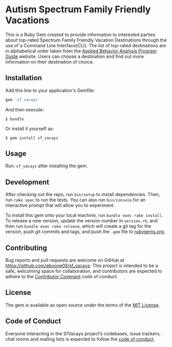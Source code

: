 # Autism Spectrum Family Friendly Vacations
This is a Ruby Gem created to provide information to interested parties about top-rated Spectrum Family Friendly Vacation Destinations through the use of a Command Line Interface(CLI). The list of top-rated destinations are in alphabetical order taken from the [Applied Behavior Analysis Program Guide](https://www.appliedbehavioranalysisprograms.com/30-best-autism-friendly-vacation-ideas/) website. Users can choose a destination and find out more information on their destination of choice.

## Installation

Add this line to your application's Gemfile:

```ruby
gem 'sf_vacays'
```

And then execute:

    $ bundle

Or install it yourself as:

    $ gem install sf_vacays
    

## Usage

Run: ```sf_vacays``` after installing the gem.

## Development

After checking out the repo, run `bin/setup` to install dependencies. Then, run `rake spec` to run the tests. You can also run `bin/console` for an interactive prompt that will allow you to experiment.

To install this gem onto your local machine, run `bundle exec rake install`. To release a new version, update the version number in `version.rb`, and then run `bundle exec rake release`, which will create a git tag for the version, push git commits and tags, and push the `.gem` file to [rubygems.org](https://rubygems.org).

## Contributing

Bug reports and pull requests are welcome on GitHub at https://github.com/aboone08/sf_vacays. This project is intended to be a safe, welcoming space for collaboration, and contributors are expected to adhere to the [Contributor Covenant](http://contributor-covenant.org) code of conduct.

## License

The gem is available as open source under the terms of the [MIT License](https://opensource.org/licenses/MIT).

## Code of Conduct

Everyone interacting in the SfVacays project’s codebases, issue trackers, chat rooms and mailing lists is expected to follow the [code of conduct](https://github.com/aboone08/sf_vacays/blob/master/CODE_OF_CONDUCT.md).
